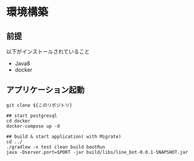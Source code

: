 # 環境構築

## 前提

以下がインストールされていること

- Java8
- docker

## アプリケーション起動

```
git clone ${このリポジトリ}

## start postgresql
cd docker
docker-compose up -d

## build & start application( with Migrate)
cd ../
./gradlew -x test clean build bootRun
java -Dserver.port=$PORT -jar build/libs/line_bot-0.0.1-SNAPSHOT.jar

```

